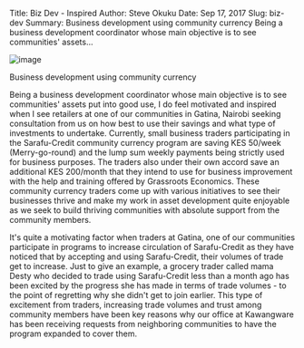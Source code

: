 Title: Biz Dev - Inspired
Author: Steve Okuku
Date: Sep 17, 2017
Slug: biz-dev
Summary: Business development using community currency Being a business development coordinator whose main objective is to see communities' assets...

![image](/images/blog/biz-dev1.webp)

Business development using community currency

Being a business development coordinator whose main objective is to see
communities' assets put into good use, I do feel motivated and inspired
when I see retailers at one of our communities in Gatina, Nairobi
seeking consultation from us on how best to use their savings and what
type of investments to undertake. Currently, small business traders
participating in the Sarafu-Credit community currency program are saving
KES 50/week (Merry-go-round) and the lump sum weekly payments being
strictly used for business purposes. The traders also under their own
accord save an additional KES 200/month that they intend to use for
business improvement with the help and training offered by Grassroots
Economics. These community currency traders come up with various
initiatives to see their businesses thrive and make my work in asset
development quite enjoyable as we seek to build thriving communities
with absolute support from the community members.

It's quite a motivating factor when traders at Gatina, one of our
communities participate in programs to increase circulation of
Sarafu-Credit as they have noticed that by accepting and using
Sarafu-Credit, their volumes of trade get to increase. Just to give an
example, a grocery trader called mama Desty who decided to trade using
Sarafu-Credit less than a month ago has been excited by the progress she
has made in terms of trade volumes - to the point of regretting why she
didn't get to join earlier. This type of excitement from traders,
increasing trade volumes and trust among community members have been key
reasons why our office at Kawangware has been receiving requests from
neighboring communities to have the program expanded to cover them.
